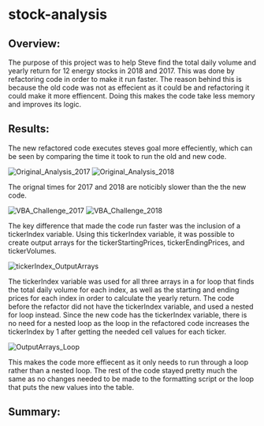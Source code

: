 # stock-analysis

## Overview:

The purpose of this project was to help Steve find the total daily volume and yearly return for 
12 energy stocks in 2018 and 2017. This was done by refactoring code in order to make it run faster. 
The reason behind this is because the old code was not as effecient as it could be and refactoring it 
could make it more effiencent. Doing this makes the code take less memory and improves its logic.


## Results:

The new refactored code executes steves goal more effeciently, which can be seen by comparing
the time it took to run the old and new code.

![Original_Analysis_2017](https://user-images.githubusercontent.com/107213807/174387543-a8404e95-c679-4098-8aa3-5f4c0011ffe1.png)
![Original_Analysis_2018](https://user-images.githubusercontent.com/107213807/174387586-2b143566-b7d2-41a9-911a-1fc82a8db680.png)

The orignal times for 2017 and 2018 are noticibly slower than the the new code.

![VBA_Challenge_2017](https://user-images.githubusercontent.com/107213807/174387673-685897f3-f50a-4100-9efc-6fe996e9db9b.png)
![VBA_Challenge_2018](https://user-images.githubusercontent.com/107213807/174387685-e5c76cef-6bf9-4f1a-b2bc-418e9fa47744.png)

The key difference that made the code run faster was the inclusion of a tickerIndex variable. Using this tickerIndex variable,
it was possible to create output arrays for the tickerStartingPrices, tickerEndingPrices, and tickerVolumes.

![tickerIndex_OutputArrays](https://user-images.githubusercontent.com/107213807/174390631-fcaa5032-ea72-4bb2-b2f0-7eb9ad26a630.png)

The tickerIndex variable was used for all three arrays in a for loop that finds the total daily volume for each index, as well as the starting
and ending prices for each index in order to calculate the yearly return. The code before the refactor did not have the tickerIndex 
variable, and used a nested for loop instead. Since the new code has the tickerIndex variable, there is no need for a nested loop
as the loop in the refactored code increases the tickerIndex by 1 after getting the needed cell values for each ticker.

![OutputArrays_Loop](https://user-images.githubusercontent.com/107213807/174390696-7214d0ea-9d11-42f4-bbd9-e7c2ff45aebc.png)

This makes the code more effiecent as it only needs to run through a loop rather than a nested loop. The rest of the code stayed
pretty much the same as no changes needed to be made to the formatting script or the loop that puts the new values into the table.

## Summary:
